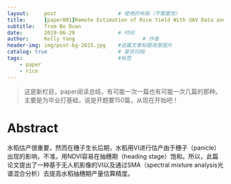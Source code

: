 ```yaml
---
layout:     post                    # 使用的布局（不需要改）
title:      [paper001]Remote Estimation of Rice Yield With UAV Data and SMA       # 标题 
subtitle:   from Bo Duan
date:       2019-06-29              # 时间
author:     Kelly Yang                      # 作者
header-img: img/post-bg-2015.jpg    #这篇文章标题背景图片
catalog: true                       # 是否归档
tags:                               #标签
    - paper
    - rice
---
```


>这是新栏目，paper阅读总结，有可能一次一篇也有可能一次几篇的那种。主要是为毕业打基础，说是开题要150篇，从现在开始吧！

# Abstract

水稻估产很重要，然而在穗子生长后期，水稻用VI进行估产由于穗子（panicle）出现的影响，不准。用NDVI容易在抽穗期（heading stage）饱和。所以，此篇论文提出了一种基于无人机影像的VI以及通过SMA（spectral mixture analysis光谱混合分析）去提高水稻抽穗期产量估算精度。